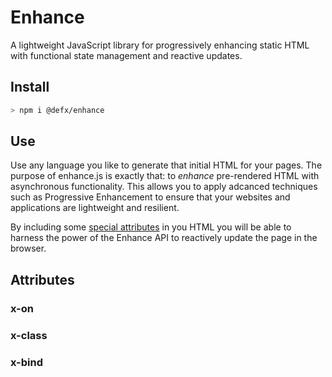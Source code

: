 # Enhance

A lightweight JavaScript library for progressively enhancing static HTML with functional state management and reactive updates.

## Install

```sh
> npm i @defx/enhance
```

## Use

Use any language you like to generate that initial HTML for your pages. The purpose of enhance.js is exactly that: to _enhance_ pre-rendered HTML with asynchronous functionality. This allows you to apply adcanced techniques such as Progressive Enhancement to ensure that your websites and applications are lightweight and resilient.

By including some [special attributes]() in you HTML you will be able to harness the power of the Enhance API to reactively update the page in the browser.

## Attributes

### x-on

### x-class

### x-bind
